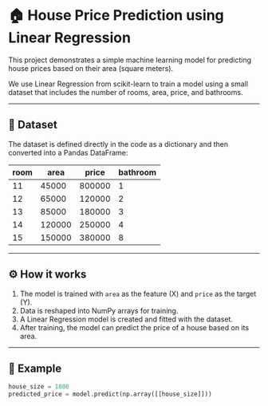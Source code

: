 # 🏠 House Price Prediction using Linear Regression  

This project demonstrates a simple machine learning model for predicting house prices based on their area (square meters).  

We use Linear Regression from scikit-learn to train a model using a small dataset that includes the number of rooms, area, price, and bathrooms.  

---

## 📂 Dataset  

The dataset is defined directly in the code as a dictionary and then converted into a Pandas DataFrame:  

| room | area   | price   | bathroom |
|------|--------|---------|----------|
| 11   | 45000  | 800000  | 1        |
| 12   | 65000  | 120000  | 2        |
| 13   | 85000  | 180000  | 3        |
| 14   | 120000 | 250000  | 4        |
| 15   | 150000 | 380000  | 8        |

---

## ⚙️ How it works  

1. The model is trained with `area` as the feature (X) and `price` as the target (Y).  
2. Data is reshaped into NumPy arrays for training.  
3. A Linear Regression model is created and fitted with the dataset.  
4. After training, the model can predict the price of a house based on its area.  

---

## 🚀 Example  

```python
house_size = 1800
predicted_price = model.predict(np.array([[house_size]]))
